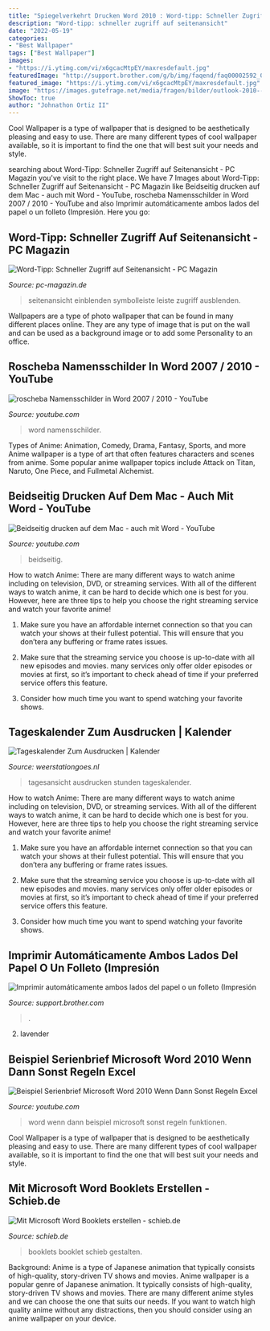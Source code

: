 ```yaml
---
title: "Spiegelverkehrt Drucken Word 2010 : Word-tipp: Schneller Zugriff Auf Seitenansicht"
description: "Word-tipp: schneller zugriff auf seitenansicht"
date: "2022-05-19"
categories:
- "Best Wallpaper"
tags: ["Best Wallpaper"]
images:
- "https://i.ytimg.com/vi/x6gcacMtpEY/maxresdefault.jpg"
featuredImage: "http://support.brother.com/g/b/img/faqend/faq00002592_007/us/es/29261/2592_02.gif"
featured_image: "https://i.ytimg.com/vi/x6gcacMtpEY/maxresdefault.jpg"
image: "https://images.gutefrage.net/media/fragen/bilder/outlook-2010--2013-kalender-drucken-tagesansicht-statt-07-18-uhr-alle-24-stunden/0_big.jpg?v=1353259923000"
ShowToc: true
author: "Johnathon Ortiz II"
---
```



Cool Wallpaper is a type of wallpaper that is designed to be aesthetically pleasing and easy to use. There are many different types of cool wallpaper available, so it is important to find the one that will best suit your needs and style.

	

		
searching about Word-Tipp: Schneller Zugriff auf Seitenansicht - PC Magazin you've visit to the right place. We have 7 Images about Word-Tipp: Schneller Zugriff auf Seitenansicht - PC Magazin like Beidseitig drucken auf dem Mac - auch mit Word - YouTube, roscheba Namensschilder in Word 2007 / 2010 - YouTube and also Imprimir automáticamente ambos lados del papel o un folleto (Impresión. Here you go:
		
    
## Word-Tipp: Schneller Zugriff Auf Seitenansicht - PC Magazin

<img loading=lazy src="https://www.pc-magazin.de/bilder/54104588/800x480-c2/Word-2010-Optionen-Seitenansicht.jpg" onerror="this.onerror=null;this.src='https://tse1.mm.bing.net/th?id=OIP.ECfPws2UE6e58sigUgPFXQHaEc&amp;pid=15.1';" alt="Word-Tipp: Schneller Zugriff auf Seitenansicht - PC Magazin">

_Source: pc-magazin.de_

>seitenansicht einblenden symbolleiste leiste zugriff ausblenden. 

	



Wallpapers are a type of photo wallpaper that can be found in many different places online. They are any type of image that is put on the wall and can be used as a background image or to add some Personality to an office.

    
## Roscheba Namensschilder In Word 2007 / 2010 - YouTube

<img loading=lazy src="https://i.ytimg.com/vi/x6gcacMtpEY/maxresdefault.jpg" onerror="this.onerror=null;this.src='https://tse3.mm.bing.net/th?id=OIP.lWxoVhX3j72WjW9Ex35umwHaEK&amp;pid=15.1';" alt="roscheba Namensschilder in Word 2007 / 2010 - YouTube">

_Source: youtube.com_

>word namensschilder. 

	

Types of Anime: Animation, Comedy, Drama, Fantasy, Sports, and more
Anime wallpaper is a type of art that often features characters and scenes from anime. Some popular anime wallpaper topics include Attack on Titan, Naruto, One Piece, and Fullmetal Alchemist.

    
## Beidseitig Drucken Auf Dem Mac - Auch Mit Word - YouTube

<img loading=lazy src="https://i.ytimg.com/vi/nVbBOS8oLDg/maxresdefault.jpg" onerror="this.onerror=null;this.src='https://tse4.mm.bing.net/th?id=OIP.2aRfDSymsSmUfJMS2t2CLQHaEK&amp;pid=15.1';" alt="Beidseitig drucken auf dem Mac - auch mit Word - YouTube">

_Source: youtube.com_

>beidseitig. 

	

How to watch Anime: There are many different ways to watch anime including on television, DVD, or streaming services.
With all of the different ways to watch anime, it can be hard to decide which one is best for you. However, here are three tips to help you choose the right streaming service and watch your favorite anime!
1. Make sure you have an affordable internet connection so that you can watch your shows at their fullest potential. This will ensure that you don’tera any buffering or frame rates issues.

2. Make sure that the streaming service you choose is up-to-date with all new episodes and movies. many services only offer older episodes or movies at first, so it’s important to check ahead of time if your preferred service offers this feature.

3. Consider how much time you want to spend watching your favorite shows.

    
## Tageskalender Zum Ausdrucken | Kalender

<img loading=lazy src="https://images.gutefrage.net/media/fragen/bilder/outlook-2010--2013-kalender-drucken-tagesansicht-statt-07-18-uhr-alle-24-stunden/0_big.jpg?v=1353259923000" onerror="this.onerror=null;this.src='https://tse1.mm.bing.net/th?id=OIP.ftm_TfyyNqH89k6dyEkoRQAAAA&amp;pid=15.1';" alt="Tageskalender Zum Ausdrucken | Kalender">

_Source: weerstationgoes.nl_

>tagesansicht ausdrucken stunden tageskalender. 

	

How to watch Anime: There are many different ways to watch anime including on television, DVD, or streaming services.
With all of the different ways to watch anime, it can be hard to decide which one is best for you. However, here are three tips to help you choose the right streaming service and watch your favorite anime!
1. Make sure you have an affordable internet connection so that you can watch your shows at their fullest potential. This will ensure that you don’tera any buffering or frame rates issues.

2. Make sure that the streaming service you choose is up-to-date with all new episodes and movies. many services only offer older episodes or movies at first, so it’s important to check ahead of time if your preferred service offers this feature.

3. Consider how much time you want to spend watching your favorite shows.

    
## Imprimir Automáticamente Ambos Lados Del Papel O Un Folleto (Impresión

<img loading=lazy src="http://support.brother.com/g/b/img/faqend/faq00002592_007/us/es/29261/2592_02.gif" onerror="this.onerror=null;this.src='https://tse1.mm.bing.net/th?id=OIP.lj_XViY6aUQ9yUbxLGmHlQAAAA&amp;pid=15.1';" alt="Imprimir automáticamente ambos lados del papel o un folleto (Impresión">

_Source: support.brother.com_

>. 

	

2. lavender 

    
## Beispiel Serienbrief Microsoft Word 2010 Wenn Dann Sonst Regeln Excel

<img loading=lazy src="http://i.ytimg.com/vi/XTMhs7uEoS8/maxresdefault.jpg" onerror="this.onerror=null;this.src='https://tse4.mm.bing.net/th?id=OIP.gpJrYMkvFznSSAFxWq4UKQHaEK&amp;pid=15.1';" alt="Beispiel Serienbrief Microsoft Word 2010 Wenn Dann Sonst Regeln Excel">

_Source: youtube.com_

>word wenn dann beispiel microsoft sonst regeln funktionen. 

	

Cool Wallpaper is a type of wallpaper that is designed to be aesthetically pleasing and easy to use. There are many different types of cool wallpaper available, so it is important to find the one that will best suit your needs and style.

    
## Mit Microsoft Word Booklets Erstellen - Schieb.de

<img loading=lazy src="https://i0.wp.com/www.schieb.de/wp-content/uploads/2014/01/word-2013-seite-einrichten-buch.jpg?fit=800%2C600&amp;ssl=1" onerror="this.onerror=null;this.src='https://tse1.mm.bing.net/th?id=OIP._VXwy8anyhRxyZti2DeA9QHaFj&amp;pid=15.1';" alt="Mit Microsoft Word Booklets erstellen - schieb.de">

_Source: schieb.de_

>booklets booklet schieb gestalten. 

	

Background: Anime is a type of Japanese animation that typically consists of high-quality, story-driven TV shows and movies.
Anime wallpaper is a popular genre of Japanese animation. It typically consists of high-quality, story-driven TV shows and movies. There are many different anime styles and we can choose the one that suits our needs. If you want to watch high quality anime without any distractions, then you should consider using an anime wallpaper on your device.

